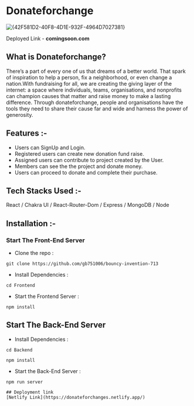 # Donateforchange
![{42F581D2-40F8-4D1E-932F-4964D7027381}](https://github.com/gb751006/bouncy-invention-713/assets/119648587/e1192e0f-d982-4044-8bfc-284a3bf1853a)

Deployed Link - **comingsoon.com**

## What is Donateforchange?

There’s a part of every one of us that dreams of a better world. That spark of inspiration to help a person, fix a neighborhood, or even change a nation.With fundraising for all, we are creating the giving layer of the internet: a space where individuals, teams, organisations, and nonprofits can champion causes that matter and raise money to make a lasting difference. Through donateforchange, people and organisations have the tools they need to share their cause far and wide and harness the power of generosity.

## Features :-

- Users can SignUp and Login.
- Registered users can create new donation fund raise.
- Assigned users can contribute to project created by the User.
- Members can see the  the project and donate money.
- Users can proceed to donate and complete their purchase.


## Tech Stacks Used :-

React  / Chakra UI / React-Router-Dom / Express / MongoDB / Node

## Installation :-

### Start The Front-End Server

- Clone the repo :
```
git clone https://github.com/gb751006/bouncy-invention-713
```
- Install Dependencies :
```
cd Frontend
```
- Start the Frontend Server :
```
npm install
```



## Start The Back-End Server
- Install Dependencies :
```
cd Backend
```
```
npm install
```



- Start the Back-End Server :
```
npm run server

## Deployment link
[Netlify Link](https://donateforchanges.netlify.app/)
```
